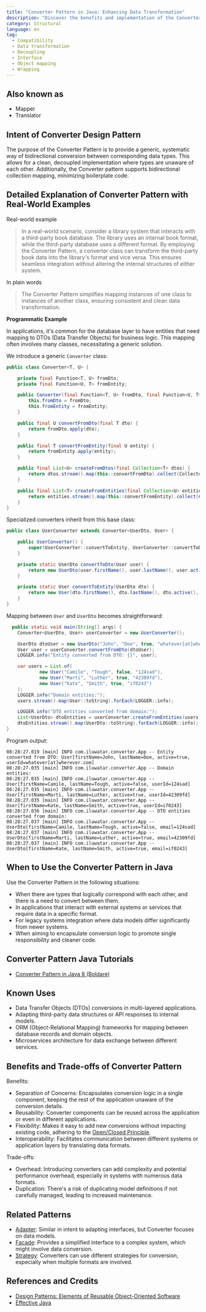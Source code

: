 ```yaml
---
title: "Converter Pattern in Java: Enhancing Data Transformation"
description: "Discover the benefits and implementation of the Converter Pattern in Java. Learn how to achieve seamless bidirectional conversion between different data formats, promoting clean code and flexibility in your applications."
category: Structural
language: en
tag:
  - Compatibility
  - Data transformation
  - Decoupling
  - Interface
  - Object mapping
  - Wrapping
---
```


## Also known as

* Mapper
* Translator

## Intent of Converter Design Pattern

The purpose of the Converter Pattern is to provide a generic, systematic way of bidirectional conversion between corresponding data types. This allows for a clean, decoupled implementation where types are unaware of each other. Additionally, the Converter pattern supports bidirectional collection mapping, minimizing boilerplate code.

## Detailed Explanation of Converter Pattern with Real-World Examples

Real-world example

> In a real-world scenario, consider a library system that interacts with a third-party book database. The library uses an internal book format, while the third-party database uses a different format. By employing the Converter Pattern, a converter class can transform the third-party book data into the library's format and vice versa. This ensures seamless integration without altering the internal structures of either system.

In plain words

> The Converter Pattern simplifies mapping instances of one class to instances of another class, ensuring consistent and clean data transformation.

**Programmatic Example**

In applications, it's common for the database layer to have entities that need mapping to DTOs (Data Transfer Objects) for business logic. This mapping often involves many classes, necessitating a generic solution.

We introduce a generic `Converter` class:

```java
public class Converter<T, U> {

    private final Function<T, U> fromDto;
    private final Function<U, T> fromEntity;

    public Converter(final Function<T, U> fromDto, final Function<U, T> fromEntity) {
        this.fromDto = fromDto;
        this.fromEntity = fromEntity;
    }

    public final U convertFromDto(final T dto) {
        return fromDto.apply(dto);
    }

    public final T convertFromEntity(final U entity) {
        return fromEntity.apply(entity);
    }

    public final List<U> createFromDtos(final Collection<T> dtos) {
        return dtos.stream().map(this::convertFromDto).collect(Collectors.toList());
    }

    public final List<T> createFromEntities(final Collection<U> entities) {
        return entities.stream().map(this::convertFromEntity).collect(Collectors.toList());
    }
}
```

Specialized converters inherit from this base class:

```java
public class UserConverter extends Converter<UserDto, User> {

    public UserConverter() {
        super(UserConverter::convertToEntity, UserConverter::convertToDto);
    }

    private static UserDto convertToDto(User user) {
        return new UserDto(user.firstName(), user.lastName(), user.active(), user.userId());
    }

    private static User convertToEntity(UserDto dto) {
        return new User(dto.firstName(), dto.lastName(), dto.active(), dto.email());
    }
}
```

Mapping between `User` and `UserDto` becomes straightforward:

```java
  public static void main(String[] args) {
    Converter<UserDto, User> userConverter = new UserConverter();

    UserDto dtoUser = new UserDto("John", "Doe", true, "whatever[at]wherever.com");
    User user = userConverter.convertFromDto(dtoUser);
    LOGGER.info("Entity converted from DTO: {}", user);

    var users = List.of(
            new User("Camile", "Tough", false, "124sad"),
            new User("Marti", "Luther", true, "42309fd"),
            new User("Kate", "Smith", true, "if0243")
    );
    LOGGER.info("Domain entities:");
    users.stream().map(User::toString).forEach(LOGGER::info);

    LOGGER.info("DTO entities converted from domain:");
    List<UserDto> dtoEntities = userConverter.createFromEntities(users);
    dtoEntities.stream().map(UserDto::toString).forEach(LOGGER::info);
}
```

Program output:

```
08:28:27.019 [main] INFO com.iluwatar.converter.App -- Entity converted from DTO: User[firstName=John, lastName=Doe, active=true, userId=whatever[at]wherever.com]
08:28:27.035 [main] INFO com.iluwatar.converter.App -- Domain entities:
08:28:27.035 [main] INFO com.iluwatar.converter.App -- User[firstName=Camile, lastName=Tough, active=false, userId=124sad]
08:28:27.035 [main] INFO com.iluwatar.converter.App -- User[firstName=Marti, lastName=Luther, active=true, userId=42309fd]
08:28:27.035 [main] INFO com.iluwatar.converter.App -- User[firstName=Kate, lastName=Smith, active=true, userId=if0243]
08:28:27.036 [main] INFO com.iluwatar.converter.App -- DTO entities converted from domain:
08:28:27.037 [main] INFO com.iluwatar.converter.App -- UserDto[firstName=Camile, lastName=Tough, active=false, email=124sad]
08:28:27.037 [main] INFO com.iluwatar.converter.App -- UserDto[firstName=Marti, lastName=Luther, active=true, email=42309fd]
08:28:27.037 [main] INFO com.iluwatar.converter.App -- UserDto[firstName=Kate, lastName=Smith, active=true, email=if0243]
```

## When to Use the Converter Pattern in Java

Use the Converter Pattern in the following situations:

* When there are types that logically correspond with each other, and there is a need to convert between them.
* In applications that interact with external systems or services that require data in a specific format.
* For legacy systems integration where data models differ significantly from newer systems.
* When aiming to encapsulate conversion logic to promote single responsibility and cleaner code.

## Converter Pattern Java Tutorials

* [Converter Pattern in Java 8 (Boldare)](http://www.xsolve.pl/blog/converter-pattern-in-java-8/)

## Known Uses

* Data Transfer Objects (DTOs) conversions in multi-layered applications.
* Adapting third-party data structures or API responses to internal models.
* ORM (Object-Relational Mapping) frameworks for mapping between database records and domain objects.
* Microservices architecture for data exchange between different services.

## Benefits and Trade-offs of Converter Pattern

Benefits:

* Separation of Concerns: Encapsulates conversion logic in a single component, keeping the rest of the application unaware of the conversion details.
* Reusability: Converter components can be reused across the application or even in different applications.
* Flexibility: Makes it easy to add new conversions without impacting existing code, adhering to the [Open/Closed Principle](https://java-design-patterns.com/principles/#open-closed-principle).
* Interoperability: Facilitates communication between different systems or application layers by translating data formats.

Trade-offs:

* Overhead: Introducing converters can add complexity and potential performance overhead, especially in systems with numerous data formats.
* Duplication: There's a risk of duplicating model definitions if not carefully managed, leading to increased maintenance.

## Related Patterns

* [Adapter](https://java-design-patterns.com/patterns/adapter/): Similar in intent to adapting interfaces, but Converter focuses on data models.
* [Facade](https://java-design-patterns.com/patterns/facade/): Provides a simplified interface to a complex system, which might involve data conversion.
* [Strategy](https://java-design-patterns.com/patterns/strategy/): Converters can use different strategies for conversion, especially when multiple formats are involved.

## References and Credits

* [Design Patterns: Elements of Reusable Object-Oriented Software](https://amzn.to/3w0pvKI)
* [Effective Java](https://amzn.to/4cGk2Jz)

